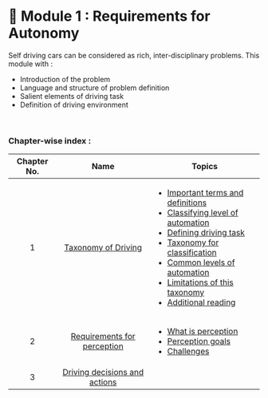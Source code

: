 # 💢 Module 1 : Requirements for Autonomy

Self driving cars can be considered as rich, inter-disciplinary problems. This module with : 
* Introduction of the problem
* Language and structure of problem definition
* Salient elements of driving task
* Definition of driving environment

<br>

### Chapter-wise index :
|  Chapter No. | Name      | Topics |
|:-----:|:---------------:|--------|
|  1  | [Taxonomy of Driving](https://github.com/A-I-Research-Facility/Self-driving-cars/tree/main/Module%201/Chapter%201#chapter-1--taxonomy-of-driving) |<ul><li>[Important terms and definitions](https://github.com/A-I-Research-Facility/Self-driving-cars/tree/main/Module%201/Chapter%201#-important-terms-and-their-definitions--)</li><li>[Classifying level of automation](https://github.com/A-I-Research-Facility/Self-driving-cars/tree/main/Module%201/Chapter%201#-how-to-classify-level-of-automation-in-driving-systems)</li><li>[Defining driving task](https://github.com/A-I-Research-Facility/Self-driving-cars/tree/main/Module%201/Chapter%201#-how-do-we-define-a-driving-task)</li><li>[Taxonomy for classification](https://github.com/A-I-Research-Facility/Self-driving-cars/tree/main/Module%201/Chapter%201#-which-questions-will-lead-us-to-taxonomy-for-classifying-level-of-automation)</li><li>[Common levels of automation](https://github.com/A-I-Research-Facility/Self-driving-cars/tree/main/Module%201/Chapter%201#-what-are-common-levels-of-automation-defined-by-sae-standard-j3-016)</li><li>[Limitations of this taxonomy](https://github.com/A-I-Research-Facility/Self-driving-cars/tree/main/Module%201/Chapter%201#-what-are-the-limitations-of-this-taxonomy)</li><li>[Additional reading](https://github.com/A-I-Research-Facility/Self-driving-cars/tree/main/Module%201/Chapter%201#-addtional-reading-resources)</li></ul>|
|  2  | [Requirements for perception](https://github.com/A-I-Research-Facility/Self-driving-cars/tree/main/Module%201/Chapter%202#chapter-2--requirements-for-perception) | <ul><li>[What is perception](https://github.com/A-I-Research-Facility/Self-driving-cars/tree/main/Module%201/Chapter%202#-what-is-perception)</li><li>[Perception goals](https://github.com/A-I-Research-Facility/Self-driving-cars/tree/main/Module%201/Chapter%202#-goals-for-perception)</li><li>[Challenges](https://github.com/A-I-Research-Facility/Self-driving-cars/tree/main/Module%201/Chapter%202#-challenges-faced-in-perception)</li></ul>|
|  3  | [Driving decisions and actions]() | |
